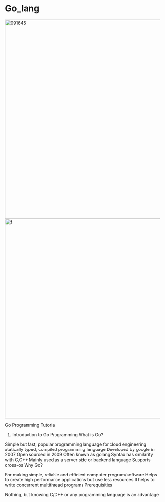 # Go_lang


<img width="650" alt="091645" src="https://github.com/MD-M-UDDIN-DEVOPS/Go_lang/assets/86624642/2984b5cc-b672-4df9-a4b3-58230c6c49ed">


<img width="650" alt="f" src="https://github.com/MD-M-UDDIN-DEVOPS/Go_lang/assets/86624642/f3d71355-8662-4cab-9c32-0b61b86d242e">



Go Programming Tutorial
 1. Introduction to Go Programming
What is Go?

Simple but fast, popular programming language for cloud engineering
statically typed, compiled programming language
Developed by google in 2007
Open sourced in 2009
Often known as golang
Syntax has similarity with C,C++
Mainly used as a server side or backend language
Supports cross-os
Why Go?

For making simple, reliable and efficient computer program/software
Helps to create high performance applications but use less resources
It helps to write concurrent multithread programs
Prerequisities

Nothing, but knowing C/C++ or any programming language is an advantage